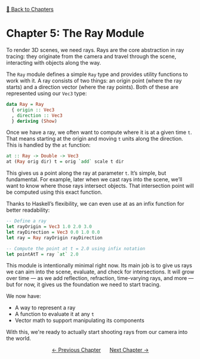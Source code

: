 [🔗 Back to Chapters](/README.md#-chapters)

# Chapter 5: The Ray Module

To render 3D scenes, we need rays. Rays are the core abstraction in ray tracing: they originate from the camera and travel through the scene, interacting with objects along the way.

The `Ray` module defines a simple `Ray` type and provides utility functions to work with it. A ray consists of two things: an origin point (where the ray starts) and a direction vector (where the ray points). Both of these are represented using our `Vec3` type:

```haskell
data Ray = Ray
  { origin :: Vec3
  , direction :: Vec3
  } deriving (Show)
```

Once we have a ray, we often want to compute where it is at a given time `t`. That means starting at the origin and moving `t` units along the direction. This is handled by the `at` function:

```haskell
at :: Ray -> Double -> Vec3
at (Ray orig dir) t = orig `add` scale t dir
```

This gives us a point along the ray at parameter `t`. It’s simple, but fundamental. For example, later when we cast rays into the scene, we’ll want to know where those rays intersect objects. That intersection point will be computed using this exact function.

Thanks to Haskell’s flexibility, we can even use at as an infix function for better readability:

```haskell
-- Define a ray
let rayOrigin = Vec3 1.0 2.0 3.0
let rayDirection = Vec3 0.0 1.0 0.0
let ray = Ray rayOrigin rayDirection

-- Compute the point at t = 2.0 using infix notation
let pointAtT = ray `at` 2.0
```

This module is intentionally minimal right now. Its main job is to give us rays we can aim into the scene, evaluate, and check for intersections. It will grow over time — as we add reflection, refraction, time-varying rays, and more — but for now, it gives us the foundation we need to start tracing.

We now have:

- A way to represent a ray
- A function to evaluate it at any `t`
- Vector math to support manipulating its components

With this, we're ready to actually start shooting rays from our camera into the world.

<div align="center">
  <a href="./04_circle.md">← Previous Chapter</a>&nbsp;&nbsp;&nbsp;&nbsp;&nbsp;
  <a href="./06_camera.md">Next Chapter →</a>
</div>
